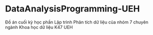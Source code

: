 # DataAnalysisProgramming-UEH
 Đồ án cuối kỳ học phần Lập trình Phân tích dữ liệu của nhóm 7 chuyên ngành Khoa học dữ liệu K47 UEH
